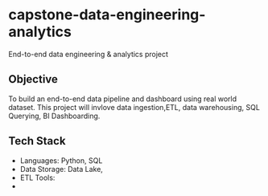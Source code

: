 # capstone-data-engineering-analytics
End-to-end data engineering & analytics project

## Objective
To build an end-to-end data pipeline and dashboard using real world dataset.
This project will invlove data ingestion,ETL, data warehousing, SQL Querying, BI Dashboarding.

## Tech Stack
- Languages: Python, SQL
- Data Storage: Data Lake,
- ETL Tools:
- 


